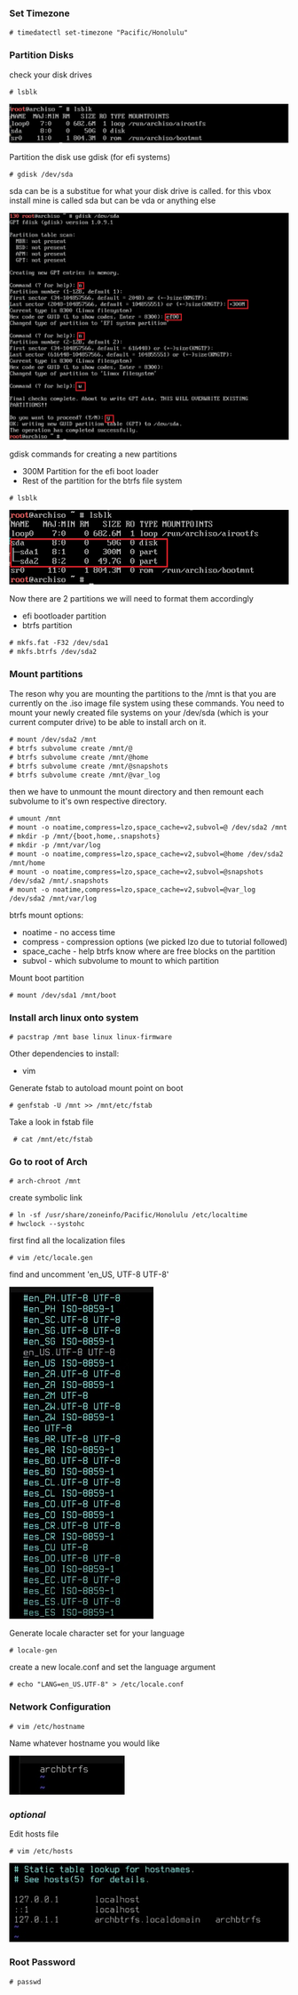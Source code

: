 ### Set Timezone 
```console
# timedatectl set-timezone "Pacific/Honolulu"
```
### Partition Disks 
check your disk drives
```console 
# lsblk 
```
![lsblk output](/assets/screenshot_1.jpg)

Partition the disk 
use gdisk (for efi systems) 
```console
# gdisk /dev/sda
```
sda can be is a substitue for what your disk drive is called. for this vbox install mine is called sda but can be vda or anything else 

![gdisk](/assets/screenshot_2.jpg)

gdisk commands for creating a new partitions 
- 300M Partition for the efi boot loader
- Rest of the partition for the btrfs file system 

```console
# lsblk
```
![lsblk_2](/assets/screenshot_3.jpg)

Now there are 2 partitions we will need to format them accordingly
- efi bootloader partition
- btrfs partition

```console
# mkfs.fat -F32 /dev/sda1
# mkfs.btrfs /dev/sda2
```

### Mount partitions
The reson why you are mounting the partitions to the /mnt is that you are currently on the .iso image file system using these commands. You need to mount your newly created file systems on your /dev/sda (which is your current computer drive) to be able to install arch on it. 

```console
# mount /dev/sda2 /mnt
# btrfs subvolume create /mnt/@
# btrfs subvolume create /mnt/@home
# btrfs subvolume create /mnt/@snapshots
# btrfs subvolume create /mnt/@var_log
```

then we have to unmount the mount directory and then remount each subvolume to it's own respective directory. 

```console
# umount /mnt
# mount -o noatime,compress=lzo,space_cache=v2,subvol=@ /dev/sda2 /mnt
# mkdir -p /mnt/{boot,home,.snapshots}
# mkdir -p /mnt/var/log
# mount -o noatime,compress=lzo,space_cache=v2,subvol=@home /dev/sda2 /mnt/home
# mount -o noatime,compress=lzo,space_cache=v2,subvol=@snapshots /dev/sda2 /mnt/.snapshots
# mount -o noatime,compress=lzo,space_cache=v2,subvol=@var_log /dev/sda2 /mnt/var/log
```


btrfs mount options: 
- noatime - no access time 
- compress - compression options (we picked lzo due to tutorial followed)
- space_cache - help btrfs know where are free blocks on the partition
- subvol - which subvolume to mount to which partition


Mount boot partition
```console
# mount /dev/sda1 /mnt/boot
```

### Install arch linux onto system

```console
# pacstrap /mnt base linux linux-firmware
```

Other dependencies to install: 
- vim

Generate fstab to autoload mount point on boot
```console
# genfstab -U /mnt >> /mnt/etc/fstab
```


Take a look in fstab file 
```console
 # cat /mnt/etc/fstab
```

### Go to root of Arch 
```console
# arch-chroot /mnt
```

create symbolic link 
```console
# ln -sf /usr/share/zoneinfo/Pacific/Honolulu /etc/localtime
# hwclock --systohc
```

first find all the localization files

```console
# vim /etc/locale.gen
```

find and uncomment 'en_US, UTF-8 UTF-8'

![local_gen](/assets/screenshot_4.jpg)

Generate locale character set for your language
```console
# locale-gen
```

create a new locale.conf and set the language argument
```console
# echo "LANG=en_US.UTF-8" > /etc/locale.conf
```

### Network Configuration
```console
# vim /etc/hostname
```

Name whatever hostname you would like

![hostname](/assets/screenshot_5.jpg)

### _optional_

Edit hosts file
```console
# vim /etc/hosts
```

![host_file](/assets/screenshot_6.jpg)

### Root Password
```console
# passwd
```





















